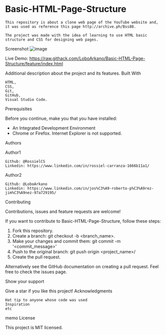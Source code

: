 # Basic-HTML-Page-Structure

    This repository is about a clone web page of the YouTube website and, it was used as reference this page http://archive.ph/Bss88.

    The project was made with the idea of learning to use HTML basic structure and CSS for designing web pages.


Screenshot
![image](https://user-images.githubusercontent.com/60085697/74850711-0c11c380-5319-11ea-83d4-34fded75d411.png)

Live Demo:
https://raw.githack.com/LoboArkano/Basic-HTML-Page-Structure/feature/index.html


Additional description about the project and its features.
Built With

    HTML,
    CSS,
    Git,
    GitHub,
    Visual Studio Code.


Prerequisites

Before you continue, make you that you have installed:

* An Integrated Development Environment
* Chrome or Firefox. Internet Explorer is not supported.


Authors

Author1

    Github: @RossielCS
    Linkedin: https://www.linkedin.com/in/rossiel-carranza-1666b11a1/

Author2

    Github: @LoboArkano
    Linkedin: https://www.linkedin.com/in/jos%C3%A9-roberto-p%C3%A9rez-jim%C3%A9nez-97a729195/


Contributing

Contributions, issues and feature requests are welcome!

If you want to contribute to Basic-HTML-Page-Structure, follow these steps:

1. Fork this repository.
2. Create a branch: git checkout -b <branch_name>.
3. Make your changes and commit them: git commit -m '<commit_message>'
4. Push to the original branch: git push origin <project_name>/<location>
5. Create the pull request.

Alternatively see the GitHub documentation on creating a pull request.
Feel free to check the issues page.


Show your support

Give a star if you like this project!
Acknowledgments

    Hat tip to anyone whose code was used
    Inspiration
    etc


memo License

This project is MIT licensed.
